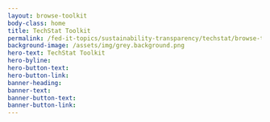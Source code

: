 ```yaml
---
layout: browse-toolkit
body-class: home
title: TechStat Toolkit
permalink: /fed-it-topics/sustainability-transparency/techstat/browse-toolkit/
background-image: /assets/img/grey.background.png
hero-text: TechStat Toolkit
hero-byline:
hero-button-text: 
hero-button-link: 
banner-heading: 
banner-text: 
banner-button-text: 
banner-button-link: 
---
```

